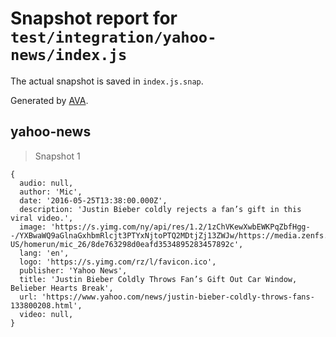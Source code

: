 # Snapshot report for `test/integration/yahoo-news/index.js`

The actual snapshot is saved in `index.js.snap`.

Generated by [AVA](https://avajs.dev).

## yahoo-news

> Snapshot 1

    {
      audio: null,
      author: 'Mic',
      date: '2016-05-25T13:38:00.000Z',
      description: 'Justin Bieber coldly rejects a fan’s gift in this viral video.',
      image: 'https://s.yimg.com/ny/api/res/1.2/1zChVKewXwbEWKPqZbfHgg--/YXBwaWQ9aGlnaGxhbmRlcjt3PTYxNjtoPTQ2MDtjZj13ZWJw/https://media.zenfs.com/en-US/homerun/mic_26/8de763298d0eafd3534895283457892c',
      lang: 'en',
      logo: 'https://s.yimg.com/rz/l/favicon.ico',
      publisher: 'Yahoo News',
      title: 'Justin Bieber Coldly Throws Fan’s Gift Out Car Window, Belieber Hearts Break',
      url: 'https://www.yahoo.com/news/justin-bieber-coldly-throws-fans-133800208.html',
      video: null,
    }
